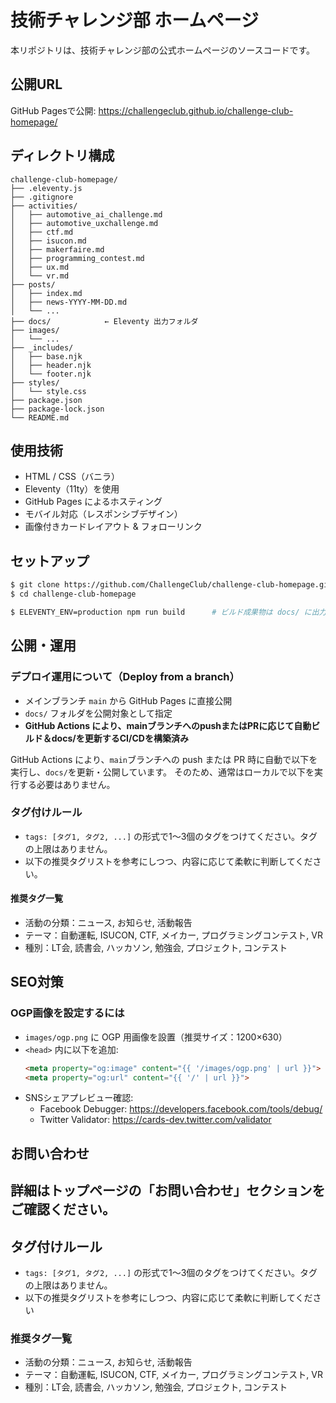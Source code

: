 # 技術チャレンジ部 ホームページ

本リポジトリは、技術チャレンジ部の公式ホームページのソースコードです。

## 公開URL

GitHub Pagesで公開: https://challengeclub.github.io/challenge-club-homepage/

## ディレクトリ構成

```text
challenge-club-homepage/
├── .eleventy.js
├── .gitignore
├── activities/
│   ├── automotive_ai_challenge.md
│   ├── automotive_uxchallenge.md
│   ├── ctf.md
│   ├── isucon.md
│   ├── makerfaire.md
│   ├── programming_contest.md
│   ├── ux.md
│   └── vr.md
├── posts/
│   ├── index.md
│   ├── news-YYYY-MM-DD.md
│   └── ...
├── docs/            ← Eleventy 出力フォルダ
├── images/
│   └── ...
├── _includes/
│   ├── base.njk
│   ├── header.njk
│   └── footer.njk
├── styles/
│   └── style.css
├── package.json
├── package-lock.json
└── README.md
```

## 使用技術

- HTML / CSS（バニラ）
- Eleventy（11ty）を使用
- GitHub Pages によるホスティング
- モバイル対応（レスポンシブデザイン）
- 画像付きカードレイアウト & フォローリンク

## セットアップ

```bash
$ git clone https://github.com/ChallengeClub/challenge-club-homepage.git
$ cd challenge-club-homepage
```

```bash
$ ELEVENTY_ENV=production npm run build      # ビルド成果物は docs/ に出力されます
```

## 公開・運用

### デプロイ運用について（Deploy from a branch）

- メインブランチ `main` から GitHub Pages に直接公開  
- `docs/` フォルダを公開対象として指定  
- **GitHub Actions により、mainブランチへのpushまたはPRに応じて自動ビルド＆docs/を更新するCI/CDを構築済み**

GitHub Actions により、`main`ブランチへの push または PR 時に自動で以下を実行し、`docs/`を更新・公開しています。
そのため、通常はローカルで以下を実行する必要はありません。

### タグ付けルール

- `tags: [タグ1, タグ2, ...]` の形式で1〜3個のタグをつけてください。タグの上限はありません。
- 以下の推奨タグリストを参考にしつつ、内容に応じて柔軟に判断してください。

#### 推奨タグ一覧

- 活動の分類：ニュース, お知らせ, 活動報告
- テーマ：自動運転, ISUCON, CTF, メイカー, プログラミングコンテスト, VR
- 種別：LT会, 読書会, ハッカソン, 勉強会, プロジェクト, コンテスト

## SEO対策

### OGP画像を設定するには

- `images/ogp.png` に OGP 用画像を設置（推奨サイズ：1200×630）  
- `<head>` 内に以下を追加:  
  ```html
  <meta property="og:image" content="{{ '/images/ogp.png' | url }}">
  <meta property="og:url" content="{{ '/' | url }}">
  ```  
- SNSシェアプレビュー確認:  
  - Facebook Debugger: https://developers.facebook.com/tools/debug/  
  - Twitter Validator: https://cards-dev.twitter.com/validator  

## お問い合わせ

詳細はトップページの「お問い合わせ」セクションをご確認ください。
---

## タグ付けルール

- `tags: [タグ1, タグ2, ...]` の形式で1〜3個のタグをつけてください。タグの上限はありません。
- 以下の推奨タグリストを参考にしつつ、内容に応じて柔軟に判断してください

### 推奨タグ一覧
- 活動の分類：ニュース, お知らせ, 活動報告
- テーマ：自動運転, ISUCON, CTF, メイカー, プログラミングコンテスト, VR
- 種別：LT会, 読書会, ハッカソン, 勉強会, プロジェクト, コンテスト